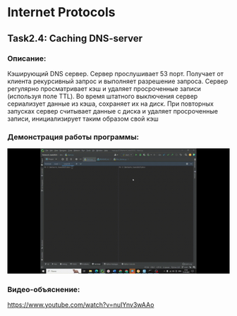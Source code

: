 # Internet Protocols
## Task2.4: Caching DNS-server

### Описание:
Кэширующий DNS сервер. Сервер прослушивает 53 порт. Получает от клиента рекурсивный запрос и выполняет разрешение запроса. Сервер регулярно просматривает кэш и удаляет просроченные записи (используя поле TTL). Во время штатного выключения сервер сериализует данные из кэша, сохраняет их на диск. При повторных запусках сервер считывает данные с диска и удаляет просроченные записи, инициализирует таким образом свой кэш


### Демонстрация работы программы:

![](gif/gif.gif)

### Видео-объяснение:

https://www.youtube.com/watch?v=nuIYnv3wAAo
